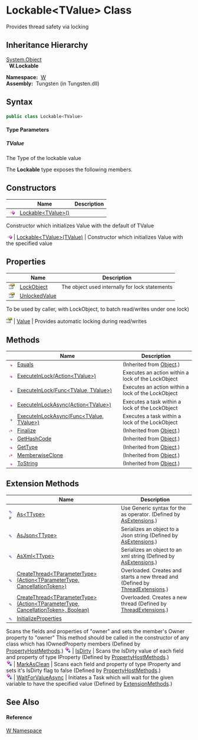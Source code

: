 Lockable&lt;TValue> Class
=========================
   
Provides thread safety via locking



Inheritance Hierarchy
---------------------
[System.Object][1]  
  **W.Lockable<TValue>**  

  **Namespace:**  [W][2]  
  **Assembly:**  Tungsten (in Tungsten.dll)

Syntax
------

```csharp
public class Lockable<TValue>

```

#### Type Parameters

##### *TValue*
The Type of the lockable value

The **Lockable<TValue>** type exposes the following members.


Constructors
------------

                 | Name                             | Description                                                    
---------------- | -------------------------------- | -------------------------------------------------------------- 
![Public method] | [Lockable&lt;TValue>()][3]       | 
Constructor which initializes Value with the default of TValue
 
![Public method] | [Lockable&lt;TValue>(TValue)][4] | Constructor which initializes Value with the specified value   


Properties
----------

                   | Name               | Description                                                                 
------------------ | ------------------ | --------------------------------------------------------------------------- 
![Public property] | [LockObject][5]    | The object used internally for lock statements                              
![Public property] | [UnlockedValue][6] | 
To be used by caller, with LockObject, to batch read/writes under one lock)
 
![Public property] | [Value][7]         | 
Provides automatic locking during read/writes
                           


Methods
-------

                    | Name                                              | Description                                        
------------------- | ------------------------------------------------- | -------------------------------------------------- 
![Public method]    | [Equals][8]                                       | (Inherited from [Object][1].)                      
![Public method]    | [ExecuteInLock(Action&lt;TValue>)][9]             | Executes an action within a lock of the LockObject 
![Public method]    | [ExecuteInLock(Func&lt;TValue, TValue>)][10]      | Executes an action within a lock of the LockObject 
![Public method]    | [ExecuteInLockAsync(Action&lt;TValue>)][11]       | Executes a task within a lock of the LockObject    
![Public method]    | [ExecuteInLockAsync(Func&lt;TValue, TValue>)][12] | Executes a task within a lock of the LockObject    
![Protected method] | [Finalize][13]                                    | (Inherited from [Object][1].)                      
![Public method]    | [GetHashCode][14]                                 | (Inherited from [Object][1].)                      
![Public method]    | [GetType][15]                                     | (Inherited from [Object][1].)                      
![Protected method] | [MemberwiseClone][16]                             | (Inherited from [Object][1].)                      
![Public method]    | [ToString][17]                                    | (Inherited from [Object][1].)                      


Extension Methods
-----------------

                                          | Name                                                                                         | Description                                                                                                                                                                                                                      
----------------------------------------- | -------------------------------------------------------------------------------------------- | -------------------------------------------------------------------------------------------------------------------------------------------------------------------------------------------------------------------------------- 
![Public Extension Method]![Code example] | [As&lt;TType>][18]                                                                           | Use Generic syntax for the as operator. (Defined by [AsExtensions][19].)                                                                                                                                                         
![Public Extension Method]                | [AsJson&lt;TType>][20]                                                                       | Serializes an object to a Json string (Defined by [AsExtensions][19].)                                                                                                                                                           
![Public Extension Method]                | [AsXml&lt;TType>][21]                                                                        | Serializes an object to an xml string (Defined by [AsExtensions][19].)                                                                                                                                                           
![Public Extension Method]                | [CreateThread&lt;TParameterType>(Action&lt;TParameterType, CancellationToken>)][22]          | Overloaded. Creates and starts a new thread and (Defined by [ThreadExtensions][23].)                                                                                                                                             
![Public Extension Method]                | [CreateThread&lt;TParameterType>(Action&lt;TParameterType, CancellationToken>, Boolean)][24] | Overloaded. Creates a new thread (Defined by [ThreadExtensions][23].)                                                                                                                                                            
![Public Extension Method]                | [InitializeProperties][25]                                                                   | 
Scans the fields and properties of "owner" and sets the member's Owner property to "owner" This method should be called in the constructor of any class which has IOwnedProperty members
 (Defined by [PropertyHostMethods][26].) 
![Public Extension Method]                | [IsDirty][27]                                                                                | 
Scans the IsDirty value of each field and property of type IProperty
 (Defined by [PropertyHostMethods][26].)                                                                                                                 
![Public Extension Method]                | [MarkAsClean][28]                                                                            | 
Scans each field and property of type IProperty and sets it's IsDirty flag to false
 (Defined by [PropertyHostMethods][26].)                                                                                                  
![Public Extension Method]                | [WaitForValueAsync][29]                                                                      | Initiates a Task which will wait for the given variable to have the specified value (Defined by [ExtensionMethods][30].)                                                                                                         


See Also
--------

#### Reference
[W Namespace][2]  

[1]: http://msdn.microsoft.com/en-us/library/e5kfa45b
[2]: ../README.md
[3]: _ctor.md
[4]: _ctor_1.md
[5]: LockObject.md
[6]: UnlockedValue.md
[7]: Value.md
[8]: http://msdn.microsoft.com/en-us/library/bsc2ak47
[9]: ExecuteInLock.md
[10]: ExecuteInLock_1.md
[11]: ExecuteInLockAsync.md
[12]: ExecuteInLockAsync_1.md
[13]: http://msdn.microsoft.com/en-us/library/4k87zsw7
[14]: http://msdn.microsoft.com/en-us/library/zdee4b3y
[15]: http://msdn.microsoft.com/en-us/library/dfwy45w9
[16]: http://msdn.microsoft.com/en-us/library/57ctke0a
[17]: http://msdn.microsoft.com/en-us/library/7bxwbwt2
[18]: ../AsExtensions/As__1.md
[19]: ../AsExtensions/README.md
[20]: ../AsExtensions/AsJson__1.md
[21]: ../AsExtensions/AsXml__1.md
[22]: ../../W.Threading/ThreadExtensions/CreateThread__1.md
[23]: ../../W.Threading/ThreadExtensions/README.md
[24]: ../../W.Threading/ThreadExtensions/CreateThread__1_1.md
[25]: ../PropertyHostMethods/InitializeProperties.md
[26]: ../PropertyHostMethods/README.md
[27]: ../PropertyHostMethods/IsDirty.md
[28]: ../PropertyHostMethods/MarkAsClean.md
[29]: ../ExtensionMethods/WaitForValueAsync.md
[30]: ../ExtensionMethods/README.md
[Public method]: ../../_icons/pubmethod.gif "Public method"
[Public property]: ../../_icons/pubproperty.gif "Public property"
[Protected method]: ../../_icons/protmethod.gif "Protected method"
[Public Extension Method]: ../../_icons/pubextension.gif "Public Extension Method"
[Code example]: ../../_icons/CodeExample.png "Code example"
